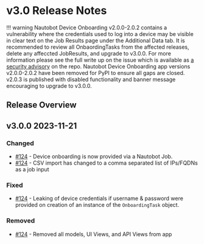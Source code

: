 # v3.0 Release Notes

!!! warning
    Nautobot Device Onboarding v2.0.0-2.0.2 contains a vulnerability where the credentials used to log into a device may be visible in clear text on the Job Results page under the Additional Data tab. It is recommended to review all OnbaordingTasks from the affected releases, delete any affeccted JobResults, and upgrade to v3.0.0. For more information please see the full write up on the issue which is available as [a security advisory](https://github.com/nautobot/nautobot-plugin-device-onboarding/security/advisories/GHSA-qf3c-rw9f-jh7v) on the repo. Nautobot Device Onboarding app versions v2.0.0-2.0.2 have been removed for PyPI to ensure all gaps are closed. v2.0.3 is published with disabled functionality and banner message encouraging to upgrade to v3.0.0.

## Release Overview

## v3.0.0 2023-11-21

### Changed

- [#124](https://github.com/nautobot/nautobot-plugin-device-onboarding/pull/124) - Device onboarding is now provided via a Nautobot Job.
- [#124](https://github.com/nautobot/nautobot-plugin-device-onboarding/pull/124) - CSV import has changed to a comma separated list of IPs/FQDNs as a job input

### Fixed

- [#124](https://github.com/nautobot/nautobot-plugin-device-onboarding/pull/124) - Leaking of device credentials if username & password were provided on creation of an instance of the `OnboardingTask` object.

### Removed

- [#124](https://github.com/nautobot/nautobot-plugin-device-onboarding/pull/124) - Removed all models, UI Views, and API Views from app
